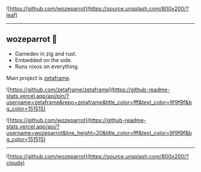 ![https://github.com/wozeparrot](https://source.unsplash.com/800x200/?leaf)

---

## wozeparrot :parrot:

- Gamedev in zig and rust.
- Embedded on the side.
- Runs nixos on everything.

Main project is [zetaframe](https://github.com/zetaframe/zetaframe).

![https://github.com/zetaframe/zetaframe](https://github-readme-stats.vercel.app/api/pin/?username=zetaframe&repo=zetaframe&title_color=fff&text_color=9f9f9f&bg_color=151515)

![https://github.com/wozeparrot](https://github-readme-stats.vercel.app/api/?username=wozeparrot&line_height=20&title_color=fff&text_color=9f9f9f&bg_color=151515)

---

![https://github.com/wozeparrot](https://source.unsplash.com/800x200/?clouds)
